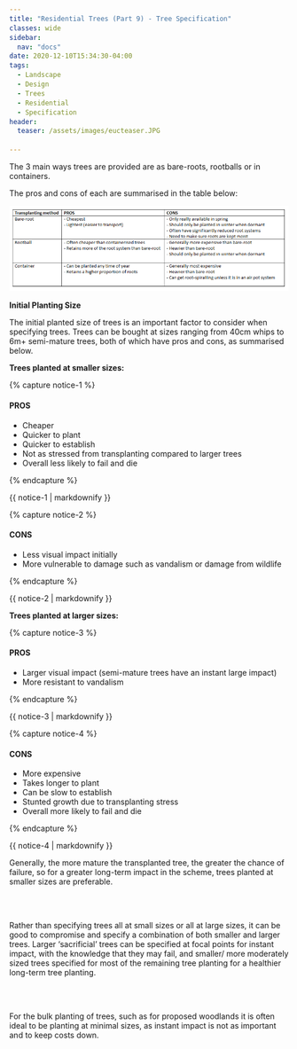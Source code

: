 ```yaml
---
title: "Residential Trees (Part 9) - Tree Specification"
classes: wide
sidebar:
  nav: "docs"
date: 2020-12-10T15:34:30-04:00
tags:
  - Landscape
  - Design
  - Trees
  - Residential
  - Specification
header:
  teaser: /assets/images/eucteaser.JPG
  
---
```


The 3 main ways trees are provided are as bare-roots, rootballs or in containers.

The pros and cons of each are summarised in the table below:

<img src="/assets/images/spec table.png" alt="">


**Initial Planting Size**

The initial planted size of trees is an important factor to consider when specifying trees.
Trees can be bought at sizes ranging from 40cm whips to 6m+ semi-mature trees, both of which have pros and cons, as summarised below. 


**Trees planted at smaller sizes:**

{% capture notice-1 %}

#### PROS

* Cheaper
* Quicker to plant
* Quicker to establish
* Not as stressed from transplanting compared to larger trees
* Overall less likely to fail and die

{% endcapture %}

<div class="notice">
  {{ notice-1 | markdownify }}
</div>

{% capture notice-2 %}

#### CONS

* Less visual impact initially
* More vulnerable to damage such as vandalism or damage from wildlife

{% endcapture %}

<div class="notice">
  {{ notice-2 | markdownify }}
</div>


**Trees planted at larger sizes:**

{% capture notice-3 %}

#### PROS

* Larger visual impact (semi-mature trees have an instant large impact)
* More resistant to vandalism

{% endcapture %}

<div class="notice">
  {{ notice-3 | markdownify }}
</div>

{% capture notice-4 %}

#### CONS

* More expensive
* Takes longer to plant
* Can be slow to establish
* Stunted growth due to transplanting stress
* Overall more likely to fail and die

{% endcapture %}

<div class="notice">
  {{ notice-4 | markdownify }}
</div>

<p style="text-align: justify;">

Generally, the more mature the transplanted tree, the greater the chance of failure, so for a greater long-term impact in the scheme, trees planted at smaller sizes are preferable.

<br><br>

Rather than specifying trees all at small sizes or all at large sizes, it can be good to compromise and specify a combination of both smaller and larger trees. Larger ‘sacrificial’ trees can be specified at focal points for instant impact, with the knowledge that they may fail, and smaller/ more moderately sized trees specified for most of the remaining tree planting for a healthier long-term tree planting.

<br><br>

For the bulk planting of trees, such as for proposed woodlands it is often ideal to be planting at minimal sizes, as instant impact is not as important and to keep costs down.

</p>
